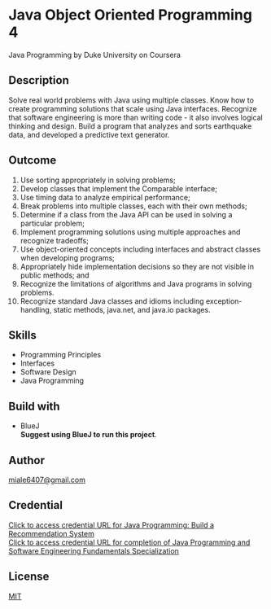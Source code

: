 # Java Object Oriented Programming 4
Java Programming by Duke University on Coursera

## Description
Solve real world problems with Java using multiple classes. Know how to create programming solutions 
that scale using Java interfaces. Recognize that software engineering is more than writing code - it 
also involves logical thinking and design. Build a program that analyzes and sorts earthquake data, 
and developed a predictive text generator.

## Outcome
1. Use sorting appropriately in solving problems;
2. Develop classes that implement the Comparable interface;
3. Use timing data to analyze empirical performance;
4. Break problems into multiple classes, each with their own methods;
5. Determine if a class from the Java API can be used in solving a particular problem;
6. Implement programming solutions using multiple approaches and recognize tradeoffs;
7. Use object-oriented concepts including interfaces and abstract classes when developing programs;
8. Appropriately hide implementation decisions so they are not visible in public methods; and
9. Recognize the limitations of algorithms and Java programs in solving problems.
10. Recognize standard Java classes and idioms including exception-handling, static methods, java.net, 
and java.io packages.

## Skills
- Programming Principles
- Interfaces
- Software Design
- Java Programming

## Build with
- BlueJ <br />
**Suggest using BlueJ to run this project**.

## Author
miale6407@gmail.com

## Credential 
[Click to access credential URL for Java Programming: Build a Recommendation System](
https://www.coursera.org/account/accomplishments/certificate/T6EGPCCKJZTS)
<br />
[Click to access credential URL for completion of Java Programming and Software Engineering Fundamentals Specialization](https://www.coursera.org/account/accomplishments/specialization/certificate/S9X8MZ88WDF7)


## License
[MIT](https://choosealicense.com/licenses/mit/)
